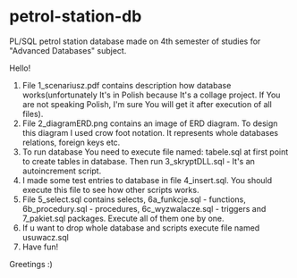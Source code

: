 # petrol-station-db
PL/SQL petrol station database made on 4th semester of studies for "Advanced Databases" subject.

Hello!
1. File 1_scenariusz.pdf contains description how database works(unfortunately It's in Polish because It's a collage project. If You are not speaking Polish, I'm sure You will get it after execution of all files). 
2. File 2_diagramERD.png contains an image of ERD diagram. To design this diagram I used crow foot notation. It represents whole databases relations, foreign keys etc.
3. To run database You need to execute file named: tabele.sql at first point to create tables in database. Then run 3_skryptDLL.sql - It's an autoincrement script.
4. I made some test entries to database in file 4_insert.sql. You should execute this file to see how other scripts works.
5. File 5_select.sql contains selects, 6a_funkcje.sql - functions, 6b_procedury.sql - procedures, 6c_wyzwalacze.sql - triggers and  	7_pakiet.sql packages. Execute all of them one by one.
6. If u want to drop whole database and scripts execute file named usuwacz.sql
7. Have fun!


Greetings :)
